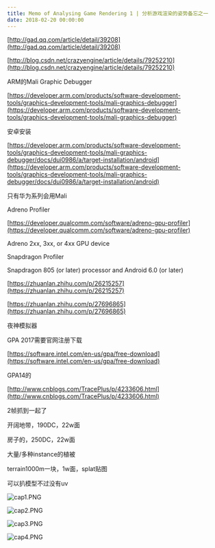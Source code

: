 ```yaml
---
title: Memo of Analysing Game Rendering 1 | 分析游戏渲染的姿势备忘之一
date: 2018-02-20 00:00:00
---
```


[http://gad.qq.com/article/detail/39208](http://gad.qq.com/article/detail/39208)

[http://blog.csdn.net/crazyengine/article/details/79252210](http://blog.csdn.net/crazyengine/article/details/79252210)

ARM的Mali Graphic Debugger

[https://developer.arm.com/products/software-development-tools/graphics-development-tools/mali-graphics-debugger](https://developer.arm.com/products/software-development-tools/graphics-development-tools/mali-graphics-debugger)

安卓安装

[https://developer.arm.com/products/software-development-tools/graphics-development-tools/mali-graphics-debugger/docs/dui0986/a/target-installation/android](https://developer.arm.com/products/software-development-tools/graphics-development-tools/mali-graphics-debugger/docs/dui0986/a/target-installation/android)

只有华为系列会用Mali

Adreno Profiler

[https://developer.qualcomm.com/software/adreno-gpu-profiler](https://developer.qualcomm.com/software/adreno-gpu-profiler)

Adreno 2xx, 3xx, or 4xx GPU device

Snapdragon Profiler

Snapdragon 805 (or later) processor and Android 6.0 (or later)

[https://zhuanlan.zhihu.com/p/26215257](https://zhuanlan.zhihu.com/p/26215257)

[https://zhuanlan.zhihu.com/p/27696865](https://zhuanlan.zhihu.com/p/27696865)

夜神模拟器

GPA 2017需要官网注册下载

[https://software.intel.com/en-us/gpa/free-download](https://software.intel.com/en-us/gpa/free-download)

GPA14的

[http://www.cnblogs.com/TracePlus/p/4233606.html](http://www.cnblogs.com/TracePlus/p/4233606.html)

2帧抓到一起了

开阔地带，190DC，22w面

房子的，250DC，22w面

大量/多种instance的植被

terrain1000m一块，1w面，splat贴图

可以扒模型不过没有uv

![cap1.PNG](/images/cap1.PNG)

![cap2.PNG](/images/cap2.PNG)

![cap3.PNG](/images/cap3.PNG)

![cap4.PNG](/images/cap4.PNG)
